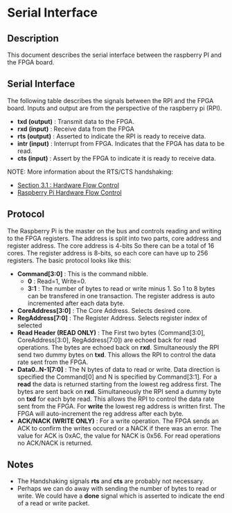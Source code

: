 # Serial Interface

## Description

This document describes the serial interface
between the raspberry PI and the FPGA board.

## Serial Interface

The following table describes the signals between
the RPI and the FPGA board. Inputs and output are from
the perspective of the raspberry pi (RPI).
* __txd (output)__ : Transmit data to the FPGA.
* __rxd (input)__  : Receive data from the FPGA
* __rts (output)__ : Asserted to indicate the RPI is ready to receive data.
* __intr (input)__ : Interrupt from FPGA. Indicates that the FPGA has data to be read.
* __cts (input)__ : Assert by the FPGA to indicate it is ready to receive data.

NOTE: More information about the RTS/CTS handshaking:
* [Section 3.1 : Hardware Flow Control](https://www.silabs.com/documents/public/application-notes/an0059.0-uart-flow-control.pdf)
* [Raspberry Pi Hardware Flow Control](https://github.com/mholling/rpirtscts)

## Protocol

The Raspberry Pi is the master on the bus and controls reading
and writing to the FPGA registers.  The address is split into two
parts, core address and register address.  The core address is 4-bits
So there can be a total of 16 cores.  The register address is 8-bits,
so each core can have up to 256 registers.  The basic protocol looks like
this:
* __Command[3:0]__ : This is the command nibble.
    * __0__ : Read=1, Write=0.
    * __3:1__ : The number of bytes to read or write minus 1.  So 1 to 8 bytes
    can be transfered in one transaction.  The register address is auto incremented
    after each data byte.
* __CoreAddress[3:0]__ : The Core Address.  Selects desired core.
* __RegAddress[7:0]__ : The Register Address.  Selects register index of selected
* __Read Header (READ ONLY)__ : The First two bytes (Command[3:0], CoreAddress[3:0], RegAddress[7:0])  are echoed back for read operations.  The bytes are echoed back on __rxd__.  Simultaneously the RPI send two dummy bytes on __txd__.  This allows the RPI to control the data rate sent from the FPGA.
* __Data0..N-1[7:0]__ : The N bytes of data to read or write.  Data direction
is specified the Command[0] and N is specified by Command[3:1].  For a __read__
the data is returned starting from the lowest reg address first.  The bytes are sent back on __rxd__.  Simultaneously the RPI send a dummy byte on __txd__ for each byte read.  This allows the RPI to control the data rate sent from the FPGA. For __write__ the lowest
reg address is written first.  The FPGA will auto-increment the reg address after each byte.
* __ACK/NACK (WRITE ONLY)__ : For a write operation. The FPGA sends an ACK to confirm the writes occured or a NACK
if there was an error.  The value for ACK is 0xAC, the value for NACK is 0x56.  For read operations no ACK/NACK is returned.

## Notes
* The Handshaking signals __rts__ and __cts__ are probably not necessary.
* Perhaps we can do away with sending the number of bytes to read or write.  We could have a __done__ signal which is asserted to indicate the end of a read or write packet.


